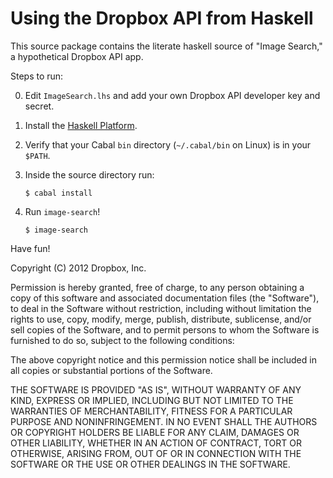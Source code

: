 Using the Dropbox API from Haskell
==================================

This source package contains the literate haskell source
of "Image Search," a hypothetical Dropbox API app.

Steps to run:

0.  Edit `ImageSearch.lhs` and add your own Dropbox API developer
    key and secret.
1.  Install the [Haskell Platform](http://hackage.haskell.org/platform/).
2.  Verify that your Cabal `bin` directory (`~/.cabal/bin` on Linux)
    is in your `$PATH`.
3.  Inside the source directory run:

        $ cabal install

4.  Run `image-search`!

        $ image-search

Have fun!

Copyright (C) 2012 Dropbox, Inc.

Permission is hereby granted, free of charge, to any person obtaining a copy of
this software and associated documentation files (the "Software"), to deal in
the Software without restriction, including without limitation the rights to
use, copy, modify, merge, publish, distribute, sublicense, and/or sell copies
of the Software, and to permit persons to whom the Software is furnished to do
so, subject to the following conditions:

The above copyright notice and this permission notice shall be included in all
copies or substantial portions of the Software.

THE SOFTWARE IS PROVIDED "AS IS", WITHOUT WARRANTY OF ANY KIND, EXPRESS OR
IMPLIED, INCLUDING BUT NOT LIMITED TO THE WARRANTIES OF MERCHANTABILITY,
FITNESS FOR A PARTICULAR PURPOSE AND NONINFRINGEMENT. IN NO EVENT SHALL THE
AUTHORS OR COPYRIGHT HOLDERS BE LIABLE FOR ANY CLAIM, DAMAGES OR OTHER
LIABILITY, WHETHER IN AN ACTION OF CONTRACT, TORT OR OTHERWISE, ARISING FROM,
OUT OF OR IN CONNECTION WITH THE SOFTWARE OR THE USE OR OTHER DEALINGS IN THE
SOFTWARE.
